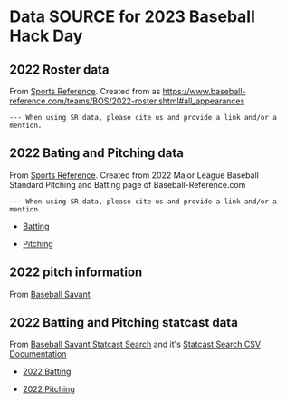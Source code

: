 # Data SOURCE for 2023 Baseball Hack Day

## 2022 Roster data

From [Sports Reference](https://www.baseball-reference.com/). Created from  as https://www.baseball-reference.com/teams/BOS/2022-roster.shtml#all_appearances

`--- When using SR data, please cite us and provide a link and/or a mention.`

## 2022 Bating and Pitching data

From [Sports Reference](https://www.baseball-reference.com/). Created from 2022 Major League Baseball Standard Pitching and Batting page of Baseball-Reference.com

`--- When using SR data, please cite us and provide a link and/or a mention.`

- [Batting](https://www.baseball-reference.com/leagues/majors/2022-standard-batting.shtml)

- [Pitching](https://www.baseball-reference.com/leagues/majors/2022-standard-pitching.shtml)

## 2022 pitch information

From [Baseball Savant](https://baseballsavant.mlb.com/)


## 2022 Batting and Pitching statcast data

From [Baseball Savant Statcast Search](https://baseballsavant.mlb.com/statcast_search) and it's [Statcast Search CSV Documentation](https://baseballsavant.mlb.com/csv-docs)

- [2022 Batting](https://baseballsavant.mlb.com/leaderboard/custom?year=2022&type=batter&filter=&sort=4&sortDir=desc&min=q&selections=xba,xslg,xwoba,xobp,xiso,exit_velocity_avg,launch_angle_avg,barrel_batted_rate,&chart=false&x=xba&y=xba&r=no&chartType=beeswarm)

- [2022 Pitching](https://baseballsavant.mlb.com/leaderboard/custom?year=2022&type=pitcher&filter=&sort=1&sortDir=desc&min=q&selections=xba,xslg,xwoba,xobp,xiso,exit_velocity_avg,launch_angle_avg,sweet_spot_percent,barrel_batted_rate,&chart=false&x=xba&y=xba&r=no&chartType=beeswarm)